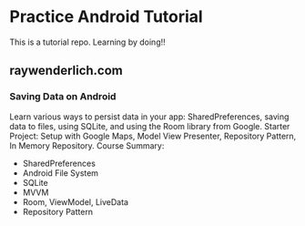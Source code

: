 # Practice Android Tutorial
This is a tutorial repo. Learning by doing!!

## raywenderlich.com
### Saving Data on Android
Learn various ways to persist data in your app: SharedPreferences, saving data to files, using SQLite, and using the Room library from Google. 
Starter Project: Setup with Google Maps, Model View Presenter, Repository Pattern, In Memory Repository.
Course Summary:
* SharedPreferences
* Android File System
* SQLite
* MVVM
* Room, ViewModel, LiveData
* Repository Pattern
